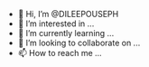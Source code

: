 - 👋 Hi, I’m @DILEEPOUSEPH
- 👀 I’m interested in ...
- 🌱 I’m currently learning ...
- 💞️ I’m looking to collaborate on ...
- 📫 How to reach me ...

<!---
DILEEPOUSEPH/DILEEPOUSEPH is a ✨ special ✨ repository because its `README.md` (this file) appears on your GitHub profile.
You can click the Preview link to take a look at your changes.
--->
